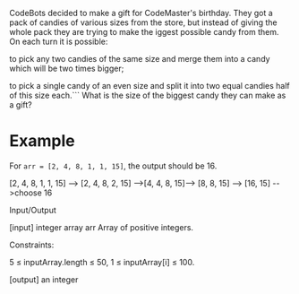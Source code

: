 CodeBots decided to make a gift for CodeMaster's birthday.
They got a pack of candies of various sizes from the store,
but instead of giving the whole pack they are trying to make
the iggest possible candy from them. On each turn it is possible:

to pick any two candies of the same size and merge
them into a candy which will be two times bigger;

to pick a single candy of an even size and split it
into two equal candies half of this size each.```
What is the size of the biggest candy they can make as a gift?

# Example

For `arr = [2, 4, 8, 1, 1, 15]`, the output should be 16.

[2, 4, 8, 1, 1, 15] --> [2, 4, 8, 2, 15] -->[4, 4, 8, 15]--> [8, 8, 15] --> [16, 15] -->choose 16

Input/Output

[input] integer array arr
Array of positive integers.

Constraints:

5 ≤ inputArray.length ≤ 50,
1 ≤ inputArray[i] ≤ 100.

[output] an integer
